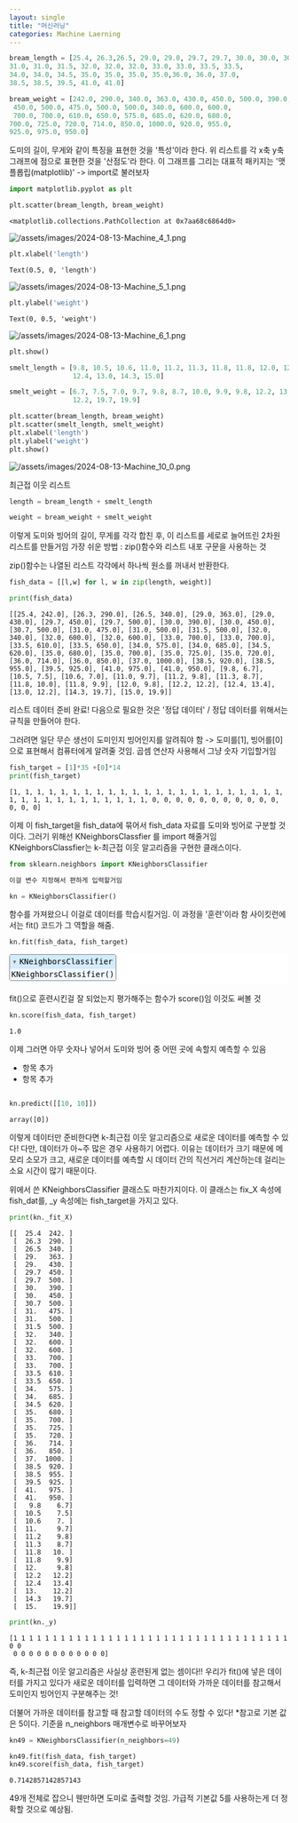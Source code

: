 ```yaml
---
layout: single
title: "머신러닝"
categories: Machine Laerning
---
```


```python
bream_length = [25.4, 26.3,26.5, 29.0, 29.0, 29.7, 29.7, 30.0, 30.0, 30.7,
31.0, 31.0, 31.5, 32.0, 32.0, 32.0, 33.0, 33.0, 33.5, 33.5,
34.0, 34.0, 34.5, 35.0, 35.0, 35.0, 35.0,36.0, 36.0, 37.0,
38.5, 38.5, 39.5, 41.0, 41.0]
```


```python
bream_weight = [242.0, 290.0, 340.0, 363.0, 430.0, 450.0, 500.0, 390.0,
 450.0, 500.0, 475.0, 500.0, 500.0, 340.0, 600.0, 600.0,
 700.0, 700.0, 610.0, 650.0, 575.0, 685.0, 620.0, 680.0,
700.0, 725.0, 720.0, 714.0, 850.0, 1000.0, 920.0, 955.0,
925.0, 975.0, 950.0]
```

도미의 길이, 무게와 같이 특징을 표현한 것을 '특성'이라 한다.
위 리스트를 각 x축 y축 그래프에 점으로 표현한 것을 '산점도'라 한다.
이 그래프를 그리는 대표적 패키지는 '맷플롭립(matplotlib)'
-> import로 불러보자


```python
import matplotlib.pyplot as plt
```


```python
plt.scatter(bream_length, bream_weight)
```




    <matplotlib.collections.PathCollection at 0x7aa68c6864d0>



   
![/assets/images/2024-08-13-Machine_4_1.png](../assets/images/2024-08-13-Machine_4_1.png)
    



```python
plt.xlabel('length')
```




    Text(0.5, 0, 'length')




    
![/assets/images/2024-08-13-Machine_5_1.png](../assets/images/2024-08-13-Machine_5_1.png)
    



```python
plt.ylabel('weight')
```




    Text(0, 0.5, 'weight')




    
![/assets/images/2024-08-13-Machine_6_1.png](../assets/images/2024-08-13-Machine_6_1.png)    



```python
plt.show()
```


```python
smelt_length = [9.8, 10.5, 10.6, 11.0, 11.2, 11.3, 11.8, 11.8, 12.0, 12.2,
                12.4, 13.0, 14.3, 15.0]
```


```python
smelt_weight = [6.7, 7.5, 7.0, 9.7, 9.8, 8.7, 10.0, 9.9, 9.8, 12.2, 13.4,
                12.2, 19.7, 19.9]
```


```python
plt.scatter(bream_length, bream_weight)
plt.scatter(smelt_length, smelt_weight)
plt.xlabel('length')
plt.ylabel('weight')
plt.show()
```


    
![/assets/images/2024-08-13-Machine_10_0.png](../assets/images/2024-08-13-Machine_10_0.png)
    


최근접 이웃 리스트


```python
length = bream_length + smelt_length
```


```python
weight = bream_weight + smelt_weight
```

이렇게 도미와 빙어의 길이, 무게를 각각 합친 후, 이 리스트를 세로로 늘어뜨린 2차원 리스트를 만들거임
가장 쉬운 방법 : zip()함수와 리스트 내포 구문을 사용하는 것

zip()함수는 나열된 리스트 각각에서 하나씩 원소를 꺼내서 반환한다.


```python
fish_data = [[l,w] for l, w in zip(length, weight)]
```


```python
print(fish_data)
```

    [[25.4, 242.0], [26.3, 290.0], [26.5, 340.0], [29.0, 363.0], [29.0, 430.0], [29.7, 450.0], [29.7, 500.0], [30.0, 390.0], [30.0, 450.0], [30.7, 500.0], [31.0, 475.0], [31.0, 500.0], [31.5, 500.0], [32.0, 340.0], [32.0, 600.0], [32.0, 600.0], [33.0, 700.0], [33.0, 700.0], [33.5, 610.0], [33.5, 650.0], [34.0, 575.0], [34.0, 685.0], [34.5, 620.0], [35.0, 680.0], [35.0, 700.0], [35.0, 725.0], [35.0, 720.0], [36.0, 714.0], [36.0, 850.0], [37.0, 1000.0], [38.5, 920.0], [38.5, 955.0], [39.5, 925.0], [41.0, 975.0], [41.0, 950.0], [9.8, 6.7], [10.5, 7.5], [10.6, 7.0], [11.0, 9.7], [11.2, 9.8], [11.3, 8.7], [11.8, 10.0], [11.8, 9.9], [12.0, 9.8], [12.2, 12.2], [12.4, 13.4], [13.0, 12.2], [14.3, 19.7], [15.0, 19.9]]
    

리스트 데이터 준비 완료! 다음으로 필요한 것은 '정답 데이터' / 정답 데이터를 위해서는 규칙을 만들어야 한다.

그러려면 일단 무슨 생선이 도미인지 빙어인지를 알려줘야 함 -> 도미를[1], 빙어를[0]으로 표현해서 컴퓨터에게 알려줄 것임. 곱셈 연산자 사용해서 그냥 숫자 기입할거임


```python
fish_target = [1]*35 +[0]*14
print(fish_target)
```

    [1, 1, 1, 1, 1, 1, 1, 1, 1, 1, 1, 1, 1, 1, 1, 1, 1, 1, 1, 1, 1, 1, 1, 1, 1, 1, 1, 1, 1, 1, 1, 1, 1, 1, 1, 0, 0, 0, 0, 0, 0, 0, 0, 0, 0, 0, 0, 0, 0]
    

이제 이 fish_target을 fish_data에 묶어서 fish_data 자료를 도미와 빙어로 구분할 것이다.
그러기 위해선 KNeighborsClassfier 를 import 해줄거임
KNeighborsClassfier는 k-최근접 이웃 알고리즘을 구현한 클래스이다.


```python
from sklearn.neighbors import KNeighborsClassifier
```


```python
이걸 변수 지정해서 편하게 입력할거임
```


```python
kn = KNeighborsClassifier()
```

함수를 가져왔으니 이걸로 데이터를 학습시킬거임. 이 과정을 '훈련'이라 함
사이킷런에서는 fit() 코드가 그 역할을 해줌.


```python
kn.fit(fish_data, fish_target)
```




<style>#sk-container-id-1 {color: black;background-color: white;}#sk-container-id-1 pre{padding: 0;}#sk-container-id-1 div.sk-toggleable {background-color: white;}#sk-container-id-1 label.sk-toggleable__label {cursor: pointer;display: block;width: 100%;margin-bottom: 0;padding: 0.3em;box-sizing: border-box;text-align: center;}#sk-container-id-1 label.sk-toggleable__label-arrow:before {content: "▸";float: left;margin-right: 0.25em;color: #696969;}#sk-container-id-1 label.sk-toggleable__label-arrow:hover:before {color: black;}#sk-container-id-1 div.sk-estimator:hover label.sk-toggleable__label-arrow:before {color: black;}#sk-container-id-1 div.sk-toggleable__content {max-height: 0;max-width: 0;overflow: hidden;text-align: left;background-color: #f0f8ff;}#sk-container-id-1 div.sk-toggleable__content pre {margin: 0.2em;color: black;border-radius: 0.25em;background-color: #f0f8ff;}#sk-container-id-1 input.sk-toggleable__control:checked~div.sk-toggleable__content {max-height: 200px;max-width: 100%;overflow: auto;}#sk-container-id-1 input.sk-toggleable__control:checked~label.sk-toggleable__label-arrow:before {content: "▾";}#sk-container-id-1 div.sk-estimator input.sk-toggleable__control:checked~label.sk-toggleable__label {background-color: #d4ebff;}#sk-container-id-1 div.sk-label input.sk-toggleable__control:checked~label.sk-toggleable__label {background-color: #d4ebff;}#sk-container-id-1 input.sk-hidden--visually {border: 0;clip: rect(1px 1px 1px 1px);clip: rect(1px, 1px, 1px, 1px);height: 1px;margin: -1px;overflow: hidden;padding: 0;position: absolute;width: 1px;}#sk-container-id-1 div.sk-estimator {font-family: monospace;background-color: #f0f8ff;border: 1px dotted black;border-radius: 0.25em;box-sizing: border-box;margin-bottom: 0.5em;}#sk-container-id-1 div.sk-estimator:hover {background-color: #d4ebff;}#sk-container-id-1 div.sk-parallel-item::after {content: "";width: 100%;border-bottom: 1px solid gray;flex-grow: 1;}#sk-container-id-1 div.sk-label:hover label.sk-toggleable__label {background-color: #d4ebff;}#sk-container-id-1 div.sk-serial::before {content: "";position: absolute;border-left: 1px solid gray;box-sizing: border-box;top: 0;bottom: 0;left: 50%;z-index: 0;}#sk-container-id-1 div.sk-serial {display: flex;flex-direction: column;align-items: center;background-color: white;padding-right: 0.2em;padding-left: 0.2em;position: relative;}#sk-container-id-1 div.sk-item {position: relative;z-index: 1;}#sk-container-id-1 div.sk-parallel {display: flex;align-items: stretch;justify-content: center;background-color: white;position: relative;}#sk-container-id-1 div.sk-item::before, #sk-container-id-1 div.sk-parallel-item::before {content: "";position: absolute;border-left: 1px solid gray;box-sizing: border-box;top: 0;bottom: 0;left: 50%;z-index: -1;}#sk-container-id-1 div.sk-parallel-item {display: flex;flex-direction: column;z-index: 1;position: relative;background-color: white;}#sk-container-id-1 div.sk-parallel-item:first-child::after {align-self: flex-end;width: 50%;}#sk-container-id-1 div.sk-parallel-item:last-child::after {align-self: flex-start;width: 50%;}#sk-container-id-1 div.sk-parallel-item:only-child::after {width: 0;}#sk-container-id-1 div.sk-dashed-wrapped {border: 1px dashed gray;margin: 0 0.4em 0.5em 0.4em;box-sizing: border-box;padding-bottom: 0.4em;background-color: white;}#sk-container-id-1 div.sk-label label {font-family: monospace;font-weight: bold;display: inline-block;line-height: 1.2em;}#sk-container-id-1 div.sk-label-container {text-align: center;}#sk-container-id-1 div.sk-container {/* jupyter's `normalize.less` sets `[hidden] { display: none; }` but bootstrap.min.css set `[hidden] { display: none !important; }` so we also need the `!important` here to be able to override the default hidden behavior on the sphinx rendered scikit-learn.org. See: https://github.com/scikit-learn/scikit-learn/issues/21755 */display: inline-block !important;position: relative;}#sk-container-id-1 div.sk-text-repr-fallback {display: none;}</style><div id="sk-container-id-1" class="sk-top-container"><div class="sk-text-repr-fallback"><pre>KNeighborsClassifier()</pre><b>In a Jupyter environment, please rerun this cell to show the HTML representation or trust the notebook. <br />On GitHub, the HTML representation is unable to render, please try loading this page with nbviewer.org.</b></div><div class="sk-container" hidden><div class="sk-item"><div class="sk-estimator sk-toggleable"><input class="sk-toggleable__control sk-hidden--visually" id="sk-estimator-id-1" type="checkbox" checked><label for="sk-estimator-id-1" class="sk-toggleable__label sk-toggleable__label-arrow">KNeighborsClassifier</label><div class="sk-toggleable__content"><pre>KNeighborsClassifier()</pre></div></div></div></div></div>



fit()으로 훈련시킨걸 잘 되었는지 평가해주는 함수가 score()임 이것도 써볼 것


```python
kn.score(fish_data, fish_target)
```




    1.0



이제 그러면 아무 숫자나 넣어서 도미와 빙어 중 어떤 곳에 속할지 예측할 수 있음

*   항목 추가
*   항목 추가




```python

```


```python
kn.predict([[10, 10]])
```




    array([0])



이렇게 데이터만 준비한다면 k-최근접 이웃 알고리즘으로 새로운 데이터를 예측할 수 있다!
다만, 데이터가 아~주 많은 경우 사용하기 어렵다.
이유는 데이터가 크기 때문에 메모리 소모가 크고, 새로운 데이터를 예측할 시 데이터 간의 직선거리 계산하는데 걸리는 소요 시간이 많기 때문이다.

위에서 쓴 KNeighborsClassifier 클래스도 마찬가지이다.
이 클래스는 fix_X 속성에 fish_dat를, _y 속성에는 fish_target을 가지고 있다.


```python
print(kn._fit_X)
```

    [[  25.4  242. ]
     [  26.3  290. ]
     [  26.5  340. ]
     [  29.   363. ]
     [  29.   430. ]
     [  29.7  450. ]
     [  29.7  500. ]
     [  30.   390. ]
     [  30.   450. ]
     [  30.7  500. ]
     [  31.   475. ]
     [  31.   500. ]
     [  31.5  500. ]
     [  32.   340. ]
     [  32.   600. ]
     [  32.   600. ]
     [  33.   700. ]
     [  33.   700. ]
     [  33.5  610. ]
     [  33.5  650. ]
     [  34.   575. ]
     [  34.   685. ]
     [  34.5  620. ]
     [  35.   680. ]
     [  35.   700. ]
     [  35.   725. ]
     [  35.   720. ]
     [  36.   714. ]
     [  36.   850. ]
     [  37.  1000. ]
     [  38.5  920. ]
     [  38.5  955. ]
     [  39.5  925. ]
     [  41.   975. ]
     [  41.   950. ]
     [   9.8    6.7]
     [  10.5    7.5]
     [  10.6    7. ]
     [  11.     9.7]
     [  11.2    9.8]
     [  11.3    8.7]
     [  11.8   10. ]
     [  11.8    9.9]
     [  12.     9.8]
     [  12.2   12.2]
     [  12.4   13.4]
     [  13.    12.2]
     [  14.3   19.7]
     [  15.    19.9]]
    


```python
print(kn._y)
```

    [1 1 1 1 1 1 1 1 1 1 1 1 1 1 1 1 1 1 1 1 1 1 1 1 1 1 1 1 1 1 1 1 1 1 1 0 0
     0 0 0 0 0 0 0 0 0 0 0 0]
    

즉, k-최근접 이웃 알고리즘은 사실상 훈련된게 없는 셈이다!!
우리가 fit()에 넣은 데이터를 가지고 있다가 새로운 데이터를 입력하면 그 데이터와 가까운 데이터를 참고해서 도미인지 빙어인지 구분해주는 것!

더불어 가까운 데이터를 참고할 때 참고할 데이터의 수도 정할 수 있다!
*참고로 기본 값은 5이다.
기준을 n_neighbors 매개변수로 바꾸어보자


```python
kn49 = KNeighborsClassifier(n_neighbors=49)
```


```python
kn49.fit(fish_data, fish_target)
kn49.score(fish_data, fish_target)
```




    0.7142857142857143



49개 전체로 잡으니 웬만하면 도미로 출력할 것임.
가급적 기본값 5를 사용하는게 더 정확할 것으로 예상됨.
